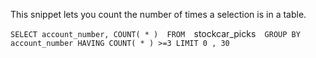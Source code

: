 This snippet lets you count the number of times a selection is in a table.

`SELECT account_number, COUNT( * ) 
FROM  `stockcar_picks` 
GROUP BY account_number
HAVING COUNT( * ) >=3
LIMIT 0 , 30`
